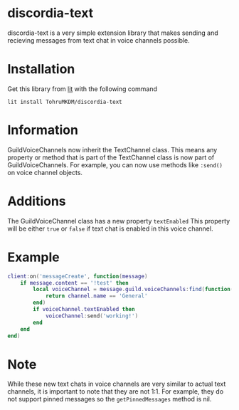 # discordia-text
discordia-text is a very simple extension library that makes sending and recieving messages from text chat in voice channels possible.

# Installation
Get this library from [lit](https://luvit.io/lit.html) with the following command
```
lit install TohruMKDM/discordia-text
```

# Information
GuildVoiceChannels now inherit the TextChannel class. This means any property or method that is part of the TextChannel class is now part of GuildVoiceChannels.
For example, you can now use methods like `:send()` on voice channel objects.

# Additions
The GuildVoiceChannel class has a new property `textEnabled`
This property will be either `true` or `false` if text chat is enabled in this voice channel.

# Example
```lua
client:on('messageCreate', function(message)
    if message.content == '!test' then
        local voiceChannel = message.guild.voiceChannels:find(function(channel)
            return channel.name == 'General'
        end)
        if voiceChannel.textEnabled then
            voiceChannel:send('working!')
        end
    end
end)
```

# Note
While these new text chats in voice channels are very similar to actual text channels, it is important to note that they are not 1:1.
For example, they do not support pinned messages so the `getPinnedMessages` method is nil.